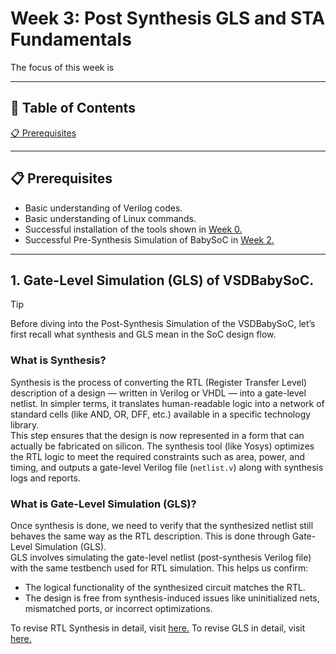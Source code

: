 # Week 3: Post Synthesis GLS and STA Fundamentals
 
The focus of this week is 

---

## 📜 Table of Contents
[📋 Prerequisites](#-prerequisites) <br>

---

## 📋 Prerequisites
- Basic understanding of Verilog codes.
- Basic understanding of Linux commands.
- Successful installation of the tools shown in [Week 0.](https://github.com/BitopanBaishya/VSD-Tapeout-Program-2025---Week-0.git)
- Successful Pre-Synthesis Simulation of BabySoC in [Week 2.](https://github.com/BitopanBaishya/RISC-V-SoC-Tapeout-Program-2025---Week-2/blob/a1a81dd4416dbe5e51e05d8c87ce1f84db3291a2/README.md)

---

## 1. Gate-Level Simulation (GLS) of VSDBabySoC.
> [!TIP]
> Before diving into the Post-Synthesis Simulation of the VSDBabySoC, let’s first recall what synthesis and GLS mean in the SoC design flow.
> ### What is Synthesis?
> Synthesis is the process of converting the RTL (Register Transfer Level) description of a design — written in Verilog or VHDL — into a gate-level netlist. In simpler terms, it translates human-readable logic into a network of standard cells (like AND, OR, DFF, etc.) available in a specific technology library.<br>
> This step ensures that the design is now represented in a form that can actually be fabricated on silicon. The synthesis tool (like Yosys) optimizes the RTL logic to meet the required constraints such as area, power, and timing, and outputs a gate-level Verilog file (`netlist.v`) along with synthesis logs and reports.
> ### What is Gate-Level Simulation (GLS)?
> Once synthesis is done, we need to verify that the synthesized netlist still behaves the same way as the RTL description. This is done through Gate-Level Simulation (GLS).<br>
> GLS involves simulating the gate-level netlist (post-synthesis Verilog file) with the same testbench used for RTL simulation. This helps us confirm:
> * The logical functionality of the synthesized circuit matches the RTL.
> * The design is free from synthesis-induced issues like uninitialized nets, mismatched ports, or incorrect optimizations.
>
> To revise RTL Synthesis in detail, visit [here.](https://github.com/BitopanBaishya/RISC-V-SoC-Tapeout-Program-2025---Week-1/blob/39ab28880dd3ad3f48bbed38bf4fd0e14b621c49/Day%201/README.md#3-introduction-to-synthesis-netlist-yosys-and-frontend-libraries)
> To revise GLS in detail, visit [here.](https://github.com/BitopanBaishya/RISC-V-SoC-Tapeout-Program-2025---Week-1/blob/375e2128e691f2ef6fc6c438972b87ab7c131df6/Day%204/README.md)

